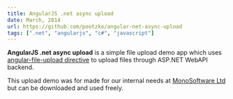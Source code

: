 ```yaml
---
title: AngularJS .net async upload
date: March, 2014
url: https://github.com/pootzko/angular-net-async-upload
tags: [".net", "angularjs", "c#", "javascript"]
---
```


<strong>AngularJS .net async upload</strong> is a simple file upload demo app which uses <a title="angular file upload" href="https://github.com/danialfarid/angular-file-upload">angular-file-upload directive</a> to upload files through ASP.NET WebAPI backend.

This upload demo was for made for our internal needs at <a title="MonoSoftware Ltd." href="http://www.mono-software.com/">MonoSoftware Ltd</a> but can be downloaded and used freely.